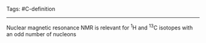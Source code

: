 Tags: #C-definition 

---
Nuclear magnetic resonance
NMR is relevant for <sup>1</sup>H and <sup>13</sup>C isotopes with an odd number of nucleons
